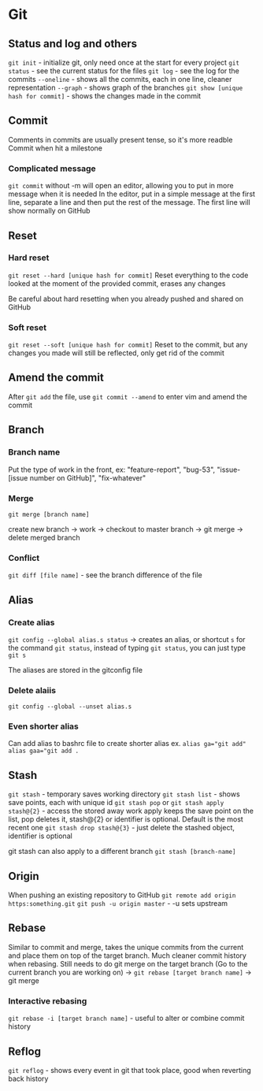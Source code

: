 # Git

## Status and log and others
`git init` - initialize git, only need once at the start for every project
`git status` - see the current status for the files
`git log` - see the log for the commits
	`--oneline` - shows all the commits, each in one line, cleaner representation
	`--graph` - shows graph of the branches
`git show [unique hash for commit]` - shows the changes made in the commit

## Commit
Comments in commits are usually present tense, so it's more readble
Commit when hit a milestone

### Complicated message
`git commit` without -m will open an editor, allowing you to put in more message when it is needed
In the editor, put in a simple message at the first line, separate a line and then put the rest of the message. The first line will show normally on GitHub

## Reset
### Hard reset
`git reset --hard [unique hash for commit]`
Reset everything to the code looked at the moment of the provided commit, erases any changes

Be careful about hard resetting when you already pushed and shared on GitHub

### Soft reset
`git reset --soft [unique hash for commit]`
Reset to the commit, but any changes you made will still be reflected, only get rid of the commit

## Amend the commit
After `git add` the file, use `git commit --amend` to enter vim and amend the commit

## Branch
### Branch name
Put the type of work in the front, ex: "feature-report", "bug-53", "issue-[issue number on GitHub]", "fix-whatever"

### Merge
`git merge [branch name]`

create new branch -> work -> checkout to master branch -> git merge -> delete merged branch

### Conflict
`git diff [file name]` - see the branch difference of the file

## Alias
### Create alias
`git config --global alias.s status` -> creates an alias, or shortcut `s` for the command `git status`, instead of typing `git status`, you can just type `git s`

The aliases are stored in the gitconfig file

### Delete alaiis
`git config --global --unset alias.s`

### Even shorter alias
Can add alias to bashrc file to create shorter alias
ex. `alias ga="git add"`
	`alias gaa="git add .`

## Stash
`git stash` - temporary saves working directory
`git stash list` - shows save points, each with unique id
`git stash pop` or `git stash apply stash@{2}` - access the stored away work
	apply keeps the save point on the list, pop deletes it, stash@{2} or identifier is optional. Default is the most recent one
`git stash drop stash@{3}` - just delete the stashed object, identifier is optional

git stash can also apply to a different branch
`git stash [branch-name]`

## Origin
When pushing an existing repository to GitHub
`git remote add origin https:something.git` 
`git push -u origin master` - -u sets upstream

## Rebase
Similar to commit and merge, takes the unique commits from the current and place them on top of the target branch. Much cleaner commit history when rebasing. Still needs to do git merge on the target branch
(Go to the current branch you are working on) -> `git rebase [target branch name]` -> git merge

### Interactive rebasing
`git rebase -i [target branch name]` - useful to alter or combine commit history

## Reflog
`git reflog` - shows every event in git that took place, good when reverting back history
